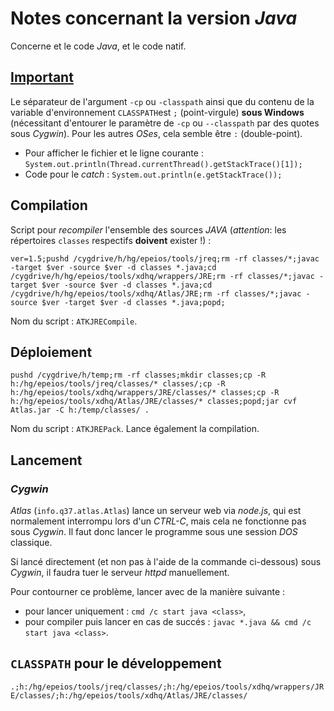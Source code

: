 # Notes concernant la version *Java*

Concerne et le code *Java*, et le code natif.

## <u>Important</u>

Le séparateur de l'argument `-cp`  ou `-classpath` ainsi que du contenu de la variable d'environnement `CLASSPATH`est `;` (point-virgule) **sous Windows** (nécessitant d'entourer le paramètre de `-cp` ou `--classpath` par des quotes sous *Cygwin*).
Pour les autres *OSes*, cela semble être `:` (double-point).

- Pour afficher le fichier et le ligne courante : `System.out.println(Thread.currentThread().getStackTrace()[1]);`
- Code pour le *catch* : `System.out.println(e.getStackTrace());` 

## Compilation

Script pour *recompiler* l'ensemble des sources *JAVA* (*attention*: les répertoires `classes` respectifs **doivent** exister !) :

`ver=1.5;pushd /cygdrive/h/hg/epeios/tools/jreq;rm -rf classes/*;javac -target $ver -source $ver -d classes *.java;cd /cygdrive/h/hg/epeios/tools/xdhq/wrappers/JRE;rm -rf classes/*;javac -target $ver -source $ver -d classes *.java;cd /cygdrive/h/hg/epeios/tools/xdhq/Atlas/JRE;rm -rf classes/*;javac -source $ver -target $ver -d classes *.java;popd;`

Nom du script : `ATKJRECompile`.

## Déploiement

`pushd /cygdrive/h/temp;rm -rf classes;mkdir classes;cp -R h:/hg/epeios/tools/jreq/classes/* classes/;cp -R h:/hg/epeios/tools/xdhq/wrappers/JRE/classes/* classes;cp -R h:/hg/epeios/tools/xdhq/Atlas/JRE/classes/* classes;popd;jar cvf Atlas.jar -C h:/temp/classes/ .` 

Nom du script : `ATKJREPack`. Lance également la compilation.
  
## Lancement

### *Cygwin*

*Atlas* (`info.q37.atlas.Atlas`) lance un serveur web via *node.js*, qui est normalement interrompu lors d'un *CTRL-C*, mais cela ne fonctionne pas sous *Cygwin*. Il faut donc lancer le programme sous une session *DOS* classique.

Si lancé directement (et non pas à l'aide de la commande ci-dessous) sous *Cygwin*, il faudra tuer le serveur *httpd* manuellement.

Pour contourner ce problème, lancer avec de la manière suivante :

- pour lancer uniquement : `cmd /c start java <class>`,
- pour compiler puis lancer en cas de succés : `javac *.java && cmd /c start java <class>`.

## `CLASSPATH` pour le développement

`.;h:/hg/epeios/tools/jreq/classes/;h:/hg/epeios/tools/xdhq/wrappers/JRE/classes/;h:/hg/epeios/tools/xdhq/Atlas/JRE/classes/`